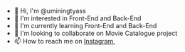 - 👋 Hi, I'm @uminingtyass
- 👀 I'm interested in Front-End and Back-End
- 🌱 I'm currently learning Front-End and Back-End
- 💞️ I'm looking to collaborate on Movie Catalogue project
- 📫 How to reach me on 
<a href="https://www.instagram.com/umingtys_/" target="_blank">Instagram</a>, 

<!---
uminingtyass/uminingtyass is a ✨ special ✨ repository because its `README.md` (this file) appears on your GitHub profile.
You can click the Preview link to take a look at your changes.
--->
